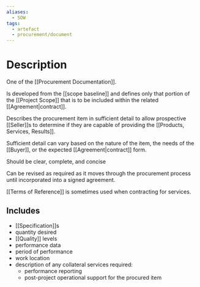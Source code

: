 ```yaml
---
aliases:
  - SOW
tags:
  - artefact
  - procurement/document
---
```

# Description
One of the [[Procurement Documentation]].

Is developed from the [[scope baseline]] and defines only that portion of the [[Project Scope]] that is to be included within the related [[Agreement|contract]].

Describes the procurement item in sufficient detail to allow prospective [[Seller]]s to determine if they are capable of providing the [[Products, Services, Results]].

Sufficient detail can vary based on the nature of the item, the needs of the [[Buyer]], or the expected [[Agreement|contract]] form.

Should be clear, complete, and concise

Can be revised as required as it moves through the procurement process until incorporated into a signed agreement.

[[Terms of Reference]] is sometimes used when contracting for services.
## Includes
- [[Specification]]s
- quantity desired
- [[Quality]] levels
- performance data
- period of performance
- work location
- description of any collateral services required:
	- performance reporting
	- post-project operational support for the procured item